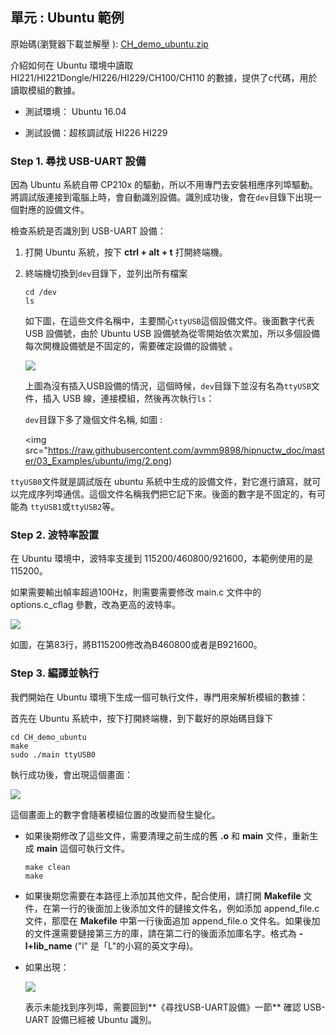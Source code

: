 ## 單元 : Ubuntu 範例

原始碼(瀏覽器下載並解壓 ): [CH_demo_ubuntu.zip](https://github.com/avmm9898/hipnuctw_doc/raw/master/03_Examples/ubuntu/CH_demo_ubuntu.zip)

介紹如何在 Ubuntu 環境中讀取 HI221/HI221Dongle/HI226/HI229/CH100/CH110 的數據，提供了c代碼，用於讀取模組的數據。

- 測試環境： Ubuntu 16.04

- 測試設備：超核調試版 	HI226	HI229

### Step 1. 尋找 USB-UART 設備

因為 Ubuntu 系統自帶 CP210x 的驅動，所以不用專門去安裝相應序列埠驅動。將調試版連接到電腦上時，會自動識別設備。識別成功後，會在`dev`目錄下出現一個對應的設備文件。

檢查系統是否識別到 USB-UART 設備：

1. 打開 Ubuntu 系統，按下 __ctrl + alt + t__ 打開終端機。

2. 終端機切換到`dev`目錄下，並列出所有檔案

   ```
   cd /dev
   ls
   ```

   如下圖，在這些文件名稱中，主要關心`ttyUSB`這個設備文件。後面數字代表 USB 設備號，由於 Ubuntu USB 設備號為從零開始依次累加，所以多個設備每次開機設備號是不固定的，需要確定設備的設備號 。

    <img src="https://raw.githubusercontent.com/avmm9898/hipnuctw_doc/master/03_Examples/ubuntu/img/1.png">

    上圖為沒有插入USB設備的情況，這個時候，`dev`目錄下並沒有名為`ttyUSB`文件，插入 USB 線，連接模組，然後再次執行`ls`：

    `dev`目錄下多了幾個文件名稱, 如圖 :
   
    <img src="https://raw.githubusercontent.com/avmm9898/hipnuctw_doc/master/03_Examples/ubuntu/img/2.png)
   

 `ttyUSB0`文件就是調試版在 ubuntu 系統中生成的設備文件，對它進行讀寫，就可以完成序列埠通信。這個文件名稱我們把它記下來。後面的數字是不固定的，有可能為 `ttyUSB1`或`ttyUSB2`等。

### Step 2. 波特率設置

在 Ubuntu 環境中，波特率支援到 115200/460800/921600，本範例使用的是 115200。

如果需要輸出幀率超過100Hz，則需要需要修改 main.c 文件中的 options.c_cflag 參數，改為更高的波特率。

<img src="https://raw.githubusercontent.com/avmm9898/hipnuctw_doc/master/03_Examples/ubuntu/img/5.png">

如圖，在第83行，將B115200修改為B460800或者是B921600。

### Step 3. 編譯並執行

我們開始在 Ubuntu 環境下生成一個可執行文件，專門用來解析模組的數據：

首先在 Ubuntu 系統中，按下打開終端機，到下載好的原始碼目錄下

```
cd CH_demo_ubuntu
make
sudo ./main ttyUSB0
```

執行成功後，會出現這個畫面：

<img src="https://raw.githubusercontent.com/avmm9898/hipnuctw_doc/master/03_Examples/ubuntu/img/3.png">

這個畫面上的數字會隨著模組位置的改變而發生變化。

- 如果後期修改了這些文件，需要清理之前生成的舊 __.o__ 和 __main__ 文件，重新生成 __main__ 這個可執行文件。

  ```
  make clean
  make
  ```

- 如果後期您需要在本路徑上添加其他文件，配合使用，請打開 __Makefile__ 文件，在第一行的後面加上後添加文件的鏈接文件名，例如添加 append_file.c 文件，那麼在 __Makefile__ 中第一行後面追加 append_file.o 文件名。如果後加的文件還需要鏈接第三方的庫，請在第二行的後面添加庫名字。格式為 __-l+lib_name__  ("l" 是「L"的小寫的英文字母)。

- 如果出現：
  
  <img src="https://raw.githubusercontent.com/avmm9898/hipnuctw_doc/master/03_Examples/ubuntu/img/4.png">
  
  表示未能找到序列埠，需要回到**《尋找USB-UART設備》一節** 確認 USB-UART 設備已經被 Ubuntu 識別。
